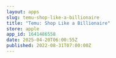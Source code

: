 ```yaml
---
layout: apps
slug: temu-shop-like-a-billionaire
title: "Temu: Shop Like a Billionaire"
store: apple
app_id: 1641486558
date: 2025-04-20T06:00:55Z
published: 2022-08-31T07:00:00Z
---
```

